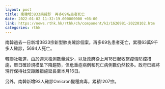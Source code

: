 ```yaml
---
layout: post
title: 南韓增3833宗確診　再多69名患者死亡
date: 2022-01-02 11:32:19.000000000 +08:00
link: https://news.rthk.hk/rthk/ch/component/k2/1626981-20220102.htm
categories: rthk
---
```


南韓過去一日新增3833宗新型肺炎確診個案，再多69名患者死亡，累積63萬9千多人確診，5694人死亡。

韓聯社報道，由於週末檢測數量減少，以及政府從上月18日起收緊疫情防控措施，單日確診規模呈下降趨勢，但危重症病例和死亡病例數仍然較多。政府已經將現行保持社交距離措施延長至本月16日。

另外，南韓新增93人確診Omicron變種病毒，累積1207宗。
